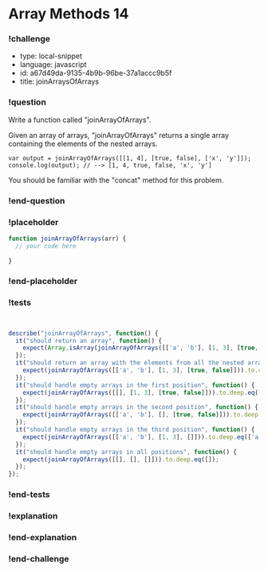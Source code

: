 # Array Methods 14

### !challenge

* type: local-snippet
* language: javascript
* id: a67d49da-9135-4b9b-96be-37a1accc9b5f
* title: joinArraysOfArrays

### !question

Write a function called "joinArrayOfArrays".

Given an array of arrays, "joinArrayOfArrays" returns a single array containing the elements of the nested arrays.

```
var output = joinArrayOfArrays([[1, 4], [true, false], ['x', 'y']]);
console.log(output); // --> [1, 4, true, false, 'x', 'y']
```

You should be familiar with the "concat" method for this problem.

### !end-question

### !placeholder

```js
function joinArrayOfArrays(arr) {
  // your code here
  
}
```

### !end-placeholder

### !tests

```js


describe("joinArrayOfArrays", function() {
  it("should return an array", function() {
    expect(Array.isArray(joinArrayOfArrays([['a', 'b'], [1, 3], [true, false]]))).to.deep.eq(true);
  });
  it("should return an array with the elements from all the nested arrays", function() {
    expect(joinArrayOfArrays([['a', 'b'], [1, 3], [true, false]])).to.deep.eq(['a', 'b', 1, 3, true, false]);
  });
  it("should handle empty arrays in the first position", function() {
    expect(joinArrayOfArrays([[], [1, 3], [true, false]])).to.deep.eq([1, 3, true, false]);
  });
  it("should handle empty arrays in the second position", function() {
    expect(joinArrayOfArrays([['a', 'b'], [], [true, false]])).to.deep.eq(['a', 'b', true, false]);
  });
  it("should handle empty arrays in the third position", function() {
    expect(joinArrayOfArrays([['a', 'b'], [1, 3], []])).to.deep.eq(['a', 'b', 1, 3]);
  });
  it("should handle empty arrays in all positions", function() {
    expect(joinArrayOfArrays([[], [], []])).to.deep.eq([]);
  });
});

```

### !end-tests

### !explanation

### !end-explanation

### !end-challenge
